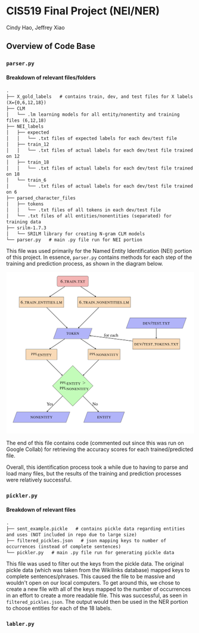 # CIS519 Final Project (NEI/NER)

Cindy Hao, Jeffrey Xiao

## Overview of Code Base

### `parser.py`

#### Breakdown of relevant files/folders

```
.
├── X_gold_labels   # contains train, dev, and test files for X labels (X={0,6,12,18})
├── CLM
│   └── .lm learning models for all entity/nonentity and training files (6,12,18)
├── NEI_labels
│   ├── expected
│   │   └── .txt files of expected labels for each dev/test file
│   ├── train_12
│   │   └── .txt files of actual labels for each dev/test file trained on 12
│   ├── train_18
│   │   └── .txt files of actual labels for each dev/test file trained on 18
│   └── train_6
│       └── .txt files of actual labels for each dev/test file trained on 6
├── parsed_character_files
│   ├── tokens
│   │   └── .txt files of all tokens in each dev/test file
│   └── .txt files of all entities/nonentities (separated) for training data
├── srilm-1.7.3
│   └── SRILM library for creating N-gram CLM models
└── parser.py   # main .py file run for NEI portion
```

This file was used primarily for the Named Entity Identification (NEI) portion of this project. In essence, `parser.py` contains methods for each step of the training and prediction process, as shown in the diagram below.

![parser-process](images/parser-process.png)

The end of this file contains code (commented out since this was run on Google Collab) for retrieving the accuracy scores for each trained/predicted file.

Overall, this identification process took a while due to having to parse and load many files, but the results of the training and prediction processes were relatively successful.

### `pickler.py`

#### Breakdown of relevant files

```
.
├── sent_example.pickle   # contains pickle data regarding entities and uses (NOT included in repo due to large size)
├── filtered_pickles.json   # json mapping keys to number of occurrences (instead of complete sentences)
└── pickler.py   # main .py file run for generating pickle data
```

This file was used to filter out the keys from the pickle data. The original pickle data (which was taken from the Wikilinks database) mapped keys to complete sentences/phrases. This caused the file to be massive and wouldn't open on our local computers. To get around this, we chose to create a new file with all of the keys mapped to the number of occurrences in an effort to create a more readable file. This was successful, as seen in `filtered_pickles.json`. The output would then be used in the NER portion to choose entities for each of the 18 labels.

### `labler.py`
